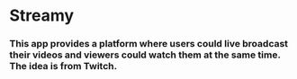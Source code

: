 # Streamy
### This app provides a platform where users could live broadcast their videos and viewers could watch them at the same time. The idea is from Twitch. 
